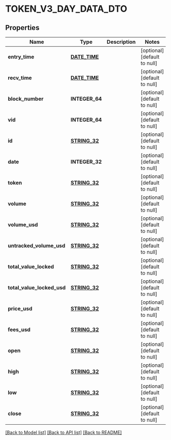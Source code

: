 # TOKEN_V3_DAY_DATA_DTO

## Properties
Name | Type | Description | Notes
------------ | ------------- | ------------- | -------------
**entry_time** | [**DATE_TIME**](DATE_TIME.md) |  | [optional] [default to null]
**recv_time** | [**DATE_TIME**](DATE_TIME.md) |  | [optional] [default to null]
**block_number** | **INTEGER_64** |  | [optional] [default to null]
**vid** | **INTEGER_64** |  | [optional] [default to null]
**id** | [**STRING_32**](STRING_32.md) |  | [optional] [default to null]
**date** | **INTEGER_32** |  | [optional] [default to null]
**token** | [**STRING_32**](STRING_32.md) |  | [optional] [default to null]
**volume** | [**STRING_32**](STRING_32.md) |  | [optional] [default to null]
**volume_usd** | [**STRING_32**](STRING_32.md) |  | [optional] [default to null]
**untracked_volume_usd** | [**STRING_32**](STRING_32.md) |  | [optional] [default to null]
**total_value_locked** | [**STRING_32**](STRING_32.md) |  | [optional] [default to null]
**total_value_locked_usd** | [**STRING_32**](STRING_32.md) |  | [optional] [default to null]
**price_usd** | [**STRING_32**](STRING_32.md) |  | [optional] [default to null]
**fees_usd** | [**STRING_32**](STRING_32.md) |  | [optional] [default to null]
**open** | [**STRING_32**](STRING_32.md) |  | [optional] [default to null]
**high** | [**STRING_32**](STRING_32.md) |  | [optional] [default to null]
**low** | [**STRING_32**](STRING_32.md) |  | [optional] [default to null]
**close** | [**STRING_32**](STRING_32.md) |  | [optional] [default to null]

[[Back to Model list]](../README.md#documentation-for-models) [[Back to API list]](../README.md#documentation-for-api-endpoints) [[Back to README]](../README.md)


